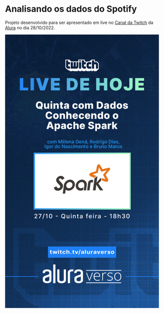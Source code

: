 # Analisando os dados do Spotify

Projeto desenvolvido para ser apresentado em live no [Canal da Twitch](https://www.twitch.tv/aluraverso) da [Alura](https://www.alura.com.br/) no dia 28/10/2022.

![](image.png)
